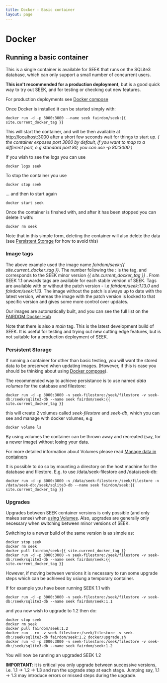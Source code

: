 ```yaml
---
title: Docker - Basic container
layout: page
---
```


# Docker

## Running a basic container

This is a single container is available for SEEK that runs on the SQLite3 database, which can only support a small number of concurrent users. 

**This isn't recommended for a production deployment**, but is a good quick way to try out SEEK, and for testing or checking out new features.
 
For production deployments see [Docker compose](docker-compose.html)

Once Docker is installed it can be started simply with:
 
    docker run -d -p 3000:3000 --name seek fairdom/seek:{{ site.current_docker_tag }}
    
This will start the container, and will be then available at [http://localhost:3000](http://localhost:3000) 
after a short few seconds wait for things to start up.
_( the container exposes port 3000 by default, if you want to map to a different port, e.g standard port 80, you can use -p 80:3000 )_     
    
If you wish to see the logs you can use
    
    docker logs seek
    
To stop the container you use
    
    docker stop seek
    
... and then to start again
    
    docker start seek
    
Once the container is finshed with, and after it has been stopped you can delete it with:
    
    docker rm seek
    
Note that in this simple form, deleting the container will also delete 
the data (see [Persistent Storage](#persistent-storage) for how to avoid this)    

### Image tags
   
The above example used the image name _fairdom/seek:{{ site.current_docker_tag }}_. The number following the : is the tag, and corresponds to the SEEK minor version _{{ site.current_docker_tag }}_ . 
From SEEK 1.1 onwards tags are available for each stable version of SEEK. 
Tags are available with or without the patch version - i.e _fairdom/seek:1.13.0_ and _fairdom/seek:1.13_. 
The image without the patch is always up to date with the latest version, whereas the image with the patch version is locked to that specific version and gives some more control over updates.

Our images are automatically built, and you can see the full list on the [FAIRDOM Docker Hub](https://hub.docker.com/r/fairdom/seek/tags/)
    
Note that there is also a _main_ tag. This is the latest development build of SEEK. 
It is useful for testing and trying out new cutting edge features, 
but is not suitable for a production deployment of SEEK.    

### Persistent Storage

If running a container for other than basic testing, you will want the stored data to be preserved when updating images. 
(However, if this is case you should be thinking about using [Docker compose](docker-compose.html)).

The recommended way to achieve persistance is to use named _data volumes_ for the database and filestore:
  
  
    docker run -d -p 3000:3000 -v seek-filestore:/seek/filestore -v seek-db:/seek/sqlite3-db --name seek fairdom/seek:{{ site.current_docker_tag }}
    
this will create 2 volumes called _seek-filestore_ and _seek-db_, which you can see and manage with docker volumes, e.g
    
    docker volume ls
     
By using volumes the container can be thrown away and recreated (say, for a newer image) without losing your data.
    
For more detailed information about Volumes please read [Manage data in containers](https://docs.docker.com/engine/tutorials/dockervolumes/)    


It is possible to do so by mounting a directory on the host machine for the database and filestore. E.g. to use /data/seek-filestore and /data/seek-db:

    docker run -d -p 3000:3000 -v /data/seek-filestore:/seek/filestore -v /data/seek-db:/seek/sqlite3-db --name seek fairdom/seek:{{ site.current_docker_tag }}


### Upgrades

Upgrades between SEEK container versions is only possible (and only makes sense) when [using Volumes](#persistent-storage). 
Also, upgrades are generally only necessary when switching between minor versions of SEEK. 

Switching to a newer build of the same version is as simple as:

    docker stop seek
    docker rm seek
    docker pull fairdom/seek:{{ site.current_docker_tag }}
    docker run -d -p 3000:3000 -v seek-filestore:/seek/filestore -v seek-db:/seek/sqlite3-db --name seek fairdom/seek:{{ site.current_docker_tag }}
    
    
However, if moving between versions it is necessary to run some upgrade steps which can be achieved by usiung a temporary container.

If for example you have been running SEEK 1.1 with     

    docker run -d -p 3000:3000 -v seek-filestore:/seek/filestore -v seek-db:/seek/sqlite3-db --name seek fairdom/seek:1.1
    
and you now wish to upgrade to 1.2 then do:
    
    docker stop seek
    docker rm seek
    docker pull fairdom/seek:1.2
    docker run --rm -v seek-filestore:/seek/filestore -v seek-db:/seek/sqlite3-db fairdom/seek:1.2 docker/upgrade.sh
    docker run -d -p 3000:3000 -v seek-filestore:/seek/filestore -v seek-db:/seek/sqlite3-db --name seek fairdom/seek:1.2
        
You will now be running an upgraded SEEK 1.2
        
**IMPORTANT**: it is critical you only upgrade between successive versions, i.e. 1.1 -> 1.2 -> 1.3 and run the upgrade step at each stage. 
Jumping say, 1.1 -> 1.3 may introduce errors or missed steps during the upgrade.
